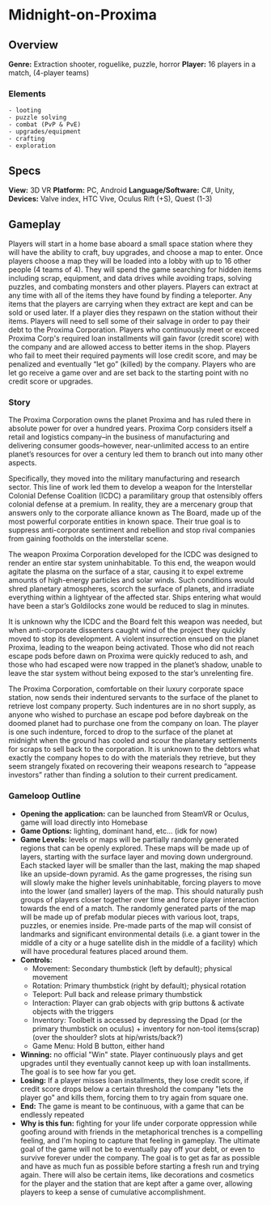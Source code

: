 # Midnight-on-Proxima
 ## Overview
 **Genre:** Extraction shooter, roguelike, puzzle, horror
 **Player:** 16 players in a match, (4-player teams)
 ### Elements
    - looting
    - puzzle solving
    - combat (PvP & PvE)
    - upgrades/equipment
    - crafting
    - exploration

 ## Specs
 **View:** 3D VR
 **Platform:** PC, Android
 **Language/Software:** C#, Unity,
 **Devices:** Valve index, HTC Vive, Oculus Rift (+S), Quest (1-3)

 ## Gameplay
 Players will start in a home base aboard a small space station where they will have the ability to craft, buy upgrades, and choose a map to enter. Once players choose a map they will be loaded into a lobby with up to 16 other people (4 teams of 4). They will spend the game searching for hidden items including scrap, equipment, and data drives while avoiding traps, solving puzzles, and combating monsters and other players. Players can extract at any time with all of the items they have found by finding a teleporter. Any items that the players are carrying when they extract are kept and can be sold or used later. If a player dies they respawn on the station without their items. Players will need to sell some of their salvage in order to pay their debt to the Proxima Corporation. Players who continuously meet or exceed Proxima Corp's required loan installments will gain favor (credit score) with the company and are allowed access to better items in the shop. Players who fail to meet their required payments will lose credit score, and may be penalized and eventually “let go” (killed) by the company. Players who are let go receive a game over and are set back to the starting point with no credit score or upgrades.

 ### Story
 The Proxima Corporation owns the planet Proxima and has ruled there in absolute power for over a hundred years. Proxima Corp considers itself a retail and logistics company–in the business of manufacturing and delivering consumer goods–however, near-unlimited access to an entire planet’s resources for over a century led them to branch out into many other aspects.

 Specifically, they moved into the military manufacturing and research sector. This line of work led them to develop a weapon for the Interstellar Colonial Defense Coalition (ICDC) a paramilitary group that ostensibly offers colonial defense at a premium. In reality, they are a mercenary group that answers only to the corporate alliance known as The Board, made up of the most powerful corporate entities in known space. Their true goal is to suppress anti-corporate sentiment and rebellion and stop rival companies from gaining footholds on the interstellar scene.

 The weapon Proxima Corporation developed for the ICDC was designed to render an entire star system uninhabitable. To this end, the weapon would agitate the plasma on the surface of a star, causing it to expel extreme amounts of high-energy particles and solar winds. Such conditions would shred planetary atmospheres, scorch the surface of planets, and irradiate everything within a lightyear of the affected star. Ships entering what would have been a star’s Goldilocks zone would be reduced to slag in minutes.

 It is unknown why the ICDC and the Board felt this weapon was needed, but when anti-corporate dissenters caught wind of the project they quickly moved to stop its development. A violent insurrection ensued on the planet Proxima, leading to the weapon being activated. Those who did not reach escape pods before dawn on Proxima were quickly reduced to ash, and those who had escaped were now trapped in the planet’s shadow, unable to leave the star system without being exposed to the star’s unrelenting fire.

 The Proxima Corporation, comfortable on their luxury corporate space station, now sends their indentured servants to the surface of the planet to retrieve lost company property. Such indentures are in no short supply, as anyone who wished to purchase an escape pod before daybreak on the doomed planet had to purchase one from the company on loan. The player is one such indenture, forced to drop to the surface of the planet at midnight when the ground has cooled and scour the planetary settlements for scraps to sell back to the corporation. It is unknown to the debtors what exactly the company hopes to do with the materials they retrieve, but they seem strangely fixated on recovering their weapons research to “appease investors” rather than finding a solution to their current predicament.


 ### Gameloop Outline
 - **Opening the application:** can be launched from SteamVR or Oculus, game will load directly into Homebase
 - **Game Options:** lighting, dominant hand, etc... (idk for now)
 - **Game Levels:** levels or maps will be partially randomly generated regions that can be openly explored. These maps will be made up of layers, starting with the surface layer and moving down underground. Each stacked layer will be smaller than the last, making the map shaped like an upside-down pyramid. As the game progresses, the rising sun will slowly make the higher levels uninhabitable, forcing players to move into the lower (and smaller) layers of the map. This should naturally push groups of players closer together over time and force player interaction towards the end of a match. The randomly generated parts of the map will be made up of prefab modular pieces with various loot, traps, puzzles, or enemies inside. Pre-made parts of the map will consist of landmarks and significant environmental details (i.e. a giant tower in the middle of a city or a huge satellite dish in the middle of a facility) which will have procedural features placed around them.
 - **Controls:**
    - Movement: Secondary thumbstick (left by default); physical movement
    - Rotation: Primary thumbstick (right by default); physical rotation
    - Teleport: Pull back and release primary thumbstick
    - Interaction: Player can grab objects with grip buttons & activate objects with the triggers
    - Inventory: Toolbelt is accessed by depressing the Dpad (or the primary thumbstick on oculus) + inventory for non-tool items(scrap) (over the shoulder? slots at hip/wrists/back?)
    - Game Menu: Hold B button, either hand
 - **Winning:** no official "Win" state. Player continuously plays and get upgrades until they eventually cannot keep up with loan installments. The goal is to see how far you get.
 - **Losing:** If a player misses loan installments, they lose credit score, if credit score drops below a certain threshold the company "lets the player go" and kills them, forcing them to try again from square one.
 - **End:** The game is meant to be continuous, with a game that can be endlessly repeated
 - **Why is this fun:** fighting for your life under corporate oppression while goofing around with friends in the metaphorical trenches is a compelling feeling, and I'm hoping to capture that feeling in gameplay. The ultimate goal of the game will not be to eventually pay off your debt, or even to survive forever under the company. The goal is to get as far as possible and have as much fun as possible before starting a fresh run and trying again. There will also be certain items, like decorations and cosmetics for the player and the station that are kept after a game over, allowing players to keep a sense of cumulative accomplishment.